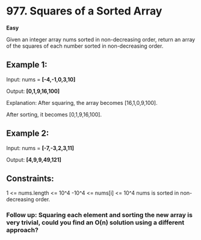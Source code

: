# 977. Squares of a Sorted Array

**Easy**

Given an integer array nums sorted in non-decreasing order, return an array of the squares of each number sorted in non-decreasing order.

## Example 1:

Input: nums = **[-4,-1,0,3,10]**

Output: **[0,1,9,16,100]**

Explanation: After squaring, the array becomes [16,1,0,9,100].

After sorting, it becomes [0,1,9,16,100].

## Example 2:

Input: nums = **[-7,-3,2,3,11]**

Output: **[4,9,9,49,121]**

## Constraints:

1 <= nums.length <= 10^4
-10^4 <= nums[i] <= 10^4
nums is sorted in non-decreasing order.

### Follow up: Squaring each element and sorting the new array is very trivial, could you find an O(n) solution using a different approach?
